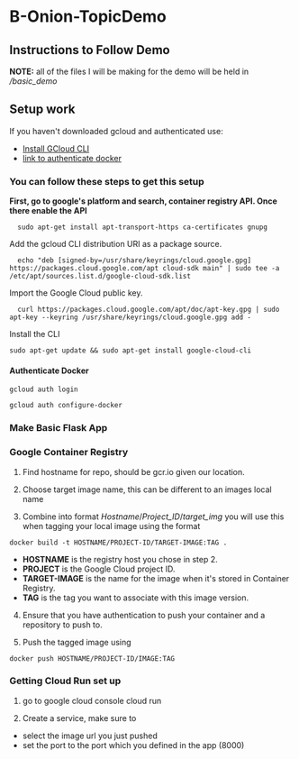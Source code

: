 # B-Onion-TopicDemo

## Instructions to Follow Demo
**NOTE:** all of the files I will be making for the demo will be held in */basic_demo* 

## Setup work

If you haven't downloaded gcloud and authenticated use:
  - [Install GCloud CLI](https://cloud.google.com/sdk/docs/install)
  - [link to authenticate docker](https://cloud.google.com/container-registry/docs/advanced-authentication#linux)

### You can follow these steps to get this setup

**First, go to google's platform and search, container registry API. Once there enable the API**

~~~
  sudo apt-get install apt-transport-https ca-certificates gnupg
~~~
Add the gcloud CLI distribution URI as a package source.
~~~
  echo "deb [signed-by=/usr/share/keyrings/cloud.google.gpg] https://packages.cloud.google.com/apt cloud-sdk main" | sudo tee -a /etc/apt/sources.list.d/google-cloud-sdk.list
~~~
Import the Google Cloud public key.
~~~
  curl https://packages.cloud.google.com/apt/doc/apt-key.gpg | sudo apt-key --keyring /usr/share/keyrings/cloud.google.gpg add -
~~~
Install the CLI 
~~~
sudo apt-get update && sudo apt-get install google-cloud-cli
~~~

#### Authenticate Docker
~~~
gcloud auth login
~~~
~~~
gcloud auth configure-docker
~~~

### Make Basic Flask App

### Google Container Registry
1. Find hostname for repo, should be gcr.io given our location.

1. Choose target image name, this can be different to an images local name

1. Combine into format *Hostname*/*Project_ID*/*target_img* you will use this when tagging your local image using the format 

~~~
docker build -t HOSTNAME/PROJECT-ID/TARGET-IMAGE:TAG .
~~~

- **HOSTNAME** is the registry host you chose in step 2.
- **PROJECT** is the Google Cloud project ID.
- **TARGET-IMAGE** is the name for the image when it's stored in Container Registry.
- **TAG** is the tag you want to associate with this image version.


4. Ensure that you have authentication to push your container and a repository to push to. 

5. Push the tagged image using 
~~~
docker push HOSTNAME/PROJECT-ID/IMAGE:TAG
~~~

### Getting Cloud Run set up
1. go to google cloud console cloud run

2. Create a service, make sure to 
  - select the image url you just pushed
  - set the port to the port which you defined in the app (8000)

